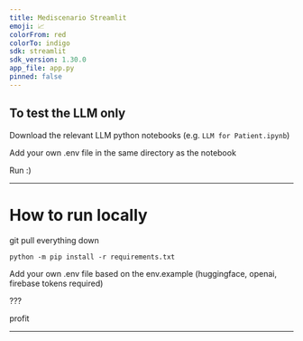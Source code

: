 ```yaml
---
title: Mediscenario Streamlit
emoji: 📈
colorFrom: red
colorTo: indigo
sdk: streamlit
sdk_version: 1.30.0
app_file: app.py
pinned: false
---
```


## To test the LLM only 
Download the relevant LLM python notebooks (e.g. `LLM for Patient.ipynb`)

Add your own .env file in the same directory as the notebook

Run :)

----------------------------------------------------------------
# How to run locally

git pull everything down

`python -m pip install -r requirements.txt`

Add your own .env file based on the env.example (huggingface, openai, firebase tokens required)

???

profit

--------------------------------- 
